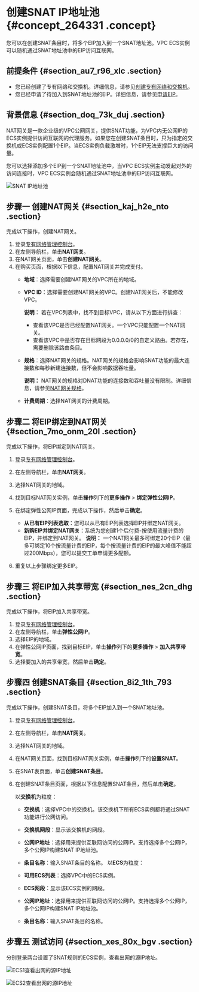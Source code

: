 # 创建SNAT IP地址池 {#concept_264331 .concept}

您可以在创建SNAT条目时，将多个EIP加入到一个SNAT地址池。VPC ECS实例可以随机通过SNAT地址池中的EIP访问互联网。

## 前提条件 {#section_au7_r96_xlc .section}

-   您已经创建了专有网络和交换机。详细信息，请参见[创建专有网络和交换机](../../../../intl.zh-CN/用户指南/专有网络和子网/管理专有网络.md#section_ufw_rhv_rdb)。
-   您已经申请了待加入到SNAT地址池的EIP。详细信息，请参见[申请EIP](../../../../intl.zh-CN/用户指南/申请EIP/申请新EIP.md#)。

## 背景信息 {#section_doq_73k_duj .section}

NAT网关是一款企业级的VPC公网网关，提供SNAT功能，为VPC内无公网IP的ECS实例提供访问互联网的代理服务。如果您在创建SNAT条目时，只为指定的交换机或ECS实例配置1个EIP。当ECS实例负载激增时，1个EIP无法支撑巨大的访问量。

您可以选择添加多个EIP到一个SNAT地址池中，当VPC ECS实例主动发起对外的访问连接时，VPC ECS实例会随机通过SNAT地址池中的EIP访问互联网。

![SNAT IP地址池](http://static-aliyun-doc.oss-cn-hangzhou.aliyuncs.com/assets/img/217943/156375763947136_zh-CN.png)

## 步骤一 创建NAT网关 {#section_kaj_h2e_nto .section}

完成以下操作，创建NAT网关。

1.  登录[专有网络管理控制台](https://vpcnext.console.aliyun.com/nat/)。
2.  在左侧导航栏，单击**NAT网关**。
3.  在NAT网关页面，单击**创建NAT网关**。
4.  在购买页面，根据以下信息，配置NAT网关并完成支付。
    -   **地域**：选择需要创建NAT网关的VPC所在的地域。
    -   **VPC ID**：选择需要创建NAT网关的VPC。创建NAT网关后，不能修改VPC。

        **说明：** 若在VPC列表中，找不到目标VPC，请从以下方面进行排查：

        -   查看该VPC是否已经配置NAT网关。一个VPC只能配置一个NAT网关。
        -   查看该VPC中是否存在目标网段为0.0.0.0/0的自定义路由。若存在，需要删除该路由条目。
    -   **规格**：选择NAT网关的规格。NAT网关的规格会影响SNAT功能的最大连接数和每秒新建连接数，但不会影响数据吞吐量。

        **说明：** NAT网关的规格对DNAT功能的连接数和吞吐量没有限制。详细信息，请参见[NAT网关规格](../../../../intl.zh-CN/用户指南/NAT网关规格.md#)。

    -   **计费周期**：选择NAT网关的计费周期。

## 步骤二 将EIP绑定到NAT网关 {#section_7mo_onm_20l .section}

完成以下操作，将EIP绑定到NAT网关。

1.  登录[专有网络管理控制台](https://vpcnext.console.aliyun.com/nat/)。
2.  在左侧导航栏，单击**NAT网关**。
3.  选择NAT网关的地域。
4.  找到目标NAT网关实例，单击**操作**列下的**更多操作** \> **绑定弹性公网IP**。
5.  在绑定弹性公网IP页面，完成以下操作，然后单击**确定**。

    -   **从已有EIP列表选取**：您可以从已有EIP列表选择EIP并绑定NAT网关。
    -   **新购EIP并绑定NAT网关**：系统为您创建1个后付费-按使用流量计费的EIP，并绑定到NAT网关。
    **说明：** 一个NAT网关最多可绑定20个EIP（最多可绑定10个按流量计费的EIP，每个按流量计费的EIP的最大峰值不能超过200Mbps），您可以提交工单申请更多配额。

6.  重复以上步骤绑定更多EIP。

## 步骤三 将EIP加入共享带宽 {#section_nes_2cn_dhg .section}

完成以下操作，将EIP加入共享带宽。

1.  登录[专有网络管理控制台](https://vpcnext.console.aliyun.com/nat/)。
2.  在左侧导航栏，单击**弹性公网IP**。
3.  选择EIP的地域。
4.  在弹性公网IP页面，找到目标EIP，单击**操作**列下的**更多操作** \> **加入共享带宽**。
5.  选择要加入的共享带宽，然后单击**确定**。

## 步骤四 创建SNAT条目 {#section_8i2_1th_793 .section}

完成以下操作，创建SNAT条目，将多个EIP加入到一个SNAT地址池。

1.  登录[专有网络管理控制台](https://vpcnext.console.aliyun.com/nat/)。
2.  在左侧导航栏，单击**NAT网关**。
3.  选择NAT网关的地域。
4.  在NAT网关页面，找到目标NAT网关实例，单击**操作**列下的**设置SNAT**。
5.  在SNAT表页面，单击**创建SNAT条目**。
6.  在创建SNAT条目页面，根据以下信息配置SNAT条目，然后单击**确定**。

    以**交换机**为粒度：

    -   **交换机**：选择VPC中的交换机。该交换机下所有ECS实例都将通过SNAT功能进行公网访问。
    -   **交换机网段**：显示该交换机的网段。
    -   **公网IP地址**：选择用来提供互联网访问的公网IP。支持选择多个公网IP，多个公网IP构建SNAT IP地址池。
    -   **条目名称**：输入SNAT条目的名称。
    以**ECS**为粒度：

    -   **可用ECS列表**：选择VPC中的ECS实例。
    -   **ECS网段**：显示该ECS实例的网段。
    -   **公网IP地址**：选择用来提供互联网访问的公网IP。支持选择多个公网IP，多个公网IP构建SNAT IP地址池。
    -   **条目名称**：输入SNAT条目的名称。

## 步骤五 测试访问 {#section_xes_80x_bgv .section}

分别登录两台设置了SNAT规则的ECS实例，查看出网的源IP地址。

![ECS1查看出网的源IP地址](http://static-aliyun-doc.oss-cn-hangzhou.aliyuncs.com/assets/img/217943/156375763947157_zh-CN.png)

![ECS2查看出网的源IP地址](http://static-aliyun-doc.oss-cn-hangzhou.aliyuncs.com/assets/img/217943/156375763947158_zh-CN.png)

